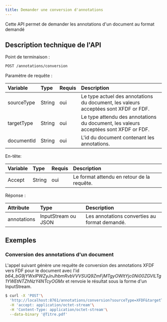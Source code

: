 ```yaml
---
title: Demander une conversion d'annotations
---
```


Cette API permet de demander les annotations d'un document au format demandé

## Description technique de l'API

Point de terminaison :
```bash
POST /annotations/conversion
```

Paramètre de requête :

| Variable             | Type   | Requis | Description                                                                          |
| :------------------- |:-------|:-------|:-------------------------------------------------------------------------------------|
| sourceType           | String | oui    | Le type actuel des annotations du document, les valeurs acceptées sont XFDF or FDF.  |
| targetType           | String | oui    | Le type attendu des annotations du document, les valeurs acceptées sont XFDF or FDF. |
| documentId           | String | oui    | L'id du document contenant les annotations.                                          |

En-tête:

| Variable             | Type     | Requis   | Description                                |
| :------------------- |:---------|:---------|:-------------------------------------------|
| Accept               | String   | oui      | Le format attendu en retour de la requête. |
 
Réponse :

| Attribute             | Type                     | Description                                   |
| :-------------------- | :----------------------- |:----------------------------------------------|
| annotations           | InputStream ou JSON      | Les annotations converties au format demandé. |

## Exemples

### Conversion des annotations d'un document

L'appel suivant génère une requête de conversion des annotations XFDF vers FDF pour le document avec l'id _b64_bG9jYWxlPWZyJnJhbmRvbVVVSUQ9ZmFjMTgyOWItYjc0Ni00ZGVlLTg1YWEtNTZhNzY4NTcyOGMx_ et renvoie le résultat sous la forme d'un InputStream.

```bash
$ curl -X 'POST'\
  'http://localhost:8761/annotations/conversion?sourceType=XFDF&targetType=FDF&documentId=b64_bG9jYWxlPWZyJnJhbmRvbVVVSUQ9ZmFjMTgyOWItYjc0Ni00ZGVlLTg1YWEtNTZhNzY4NTcyOGMx'\
  -H 'accept: application/octet-stream'\
  -H 'Content-Type: application/octet-stream'\
  --data-binary '@Titre.pdf'
```